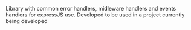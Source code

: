 Library with common error handlers, midleware handlers and events handlers for expressJS use. 
Developed to be used in a project currently being developed

